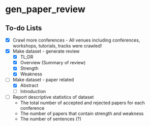 # gen_paper_review

## To-do Lists
- [x] Crawl more conferences - All venues including conferences, workshops, tutorials, tracks were crawled!
- [x] Make dataset - generate review
    - [x] TL;DR
    - [x] Overview (Summary of review)
    - [x] Strength
    - [x] Weakness
- [ ] Make dataset - paper related
    - [x] Abstract 
    - [ ] Introduction
- [ ] Report descriptive statistics of dataset
    - The total number of accepted and rejected papers for each conference
    - The number of papers that contain strength and weakness 
    - The number of sentences (?)
